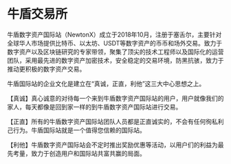 # 

# 牛盾交易所

牛盾数字资产国际站（NewtonX）成立于2018年10月，注册于塞舌尔，主要针对全球华人市场提供比特币、以太坊、USDT等数字资产的币币和场外交易。致力于数字资产以及区块链研究的专家带领，聚集了顶尖的技术工程师以及国际化的运营团队，采用最先进的数字资产加密技术，安全稳定的交易环境，防黑抗骇，致力于推动更积极的数字资产交易。

牛盾国际站的企业文化是建立在“真诚，正直，利他”这三大中心思想之上。

【真诚】真心诚意的对待每一个来到牛盾数字资产国际站的用户，用户就像我们的家人，每天都像是回到家一样的到牛盾数字资产国际站进行交易。

【正直】所有的牛盾数字资产国际站团队人员都是正直诚实的，不会有任何徇私利己行为。牛盾国际站就是一个值得您信赖的国际站。

【利他】牛盾数字资产国际站会不定时推出奖励优惠等活动，以用户们的利益为最先考量，致力于创造用户和国际站共富共赢的局面。


